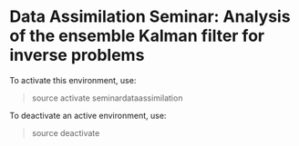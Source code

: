 # Data Assimilation Seminar: Analysis of the ensemble Kalman filter for inverse problems

To activate this environment, use:
> source activate seminardataassimilation

To deactivate an active environment, use:
> source deactivate
